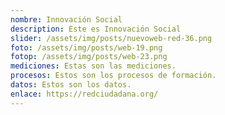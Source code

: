 ```yaml
---
nombre: Innovación Social
description: Este es Innovación Social
slider: /assets/img/posts/nuevoweb-red-36.png
foto: /assets/img/posts/web-19.png
fotop: /assets/img/posts/web-23.png
mediciones: E﻿stas son las mediciones.
procesos: E﻿stos son los procesos de formación.
datos: E﻿stos son los datos.
enlace: https://redciudadana.org/
---
```

